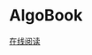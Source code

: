 <!--
 * @Author: yirufeng
 * @Date: 1985-10-26 16:15:00
 * @LastEditTime: 2022-08-20 10:46:23
 * @LastEditors: error: git config user.name && git config user.email & please set dead value or install git
 * @Description: 
 * @FilePath: /undefined/Users/cvenwu/PersonalWorkspace/git_workspace/AlgoBook/README.md
-->
# AlgoBook

[在线阅读](https://www.sivan.tech/AlgoBook/#/)